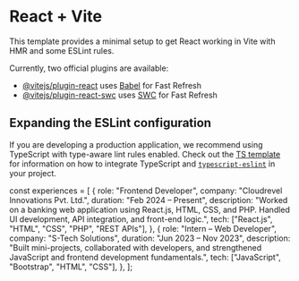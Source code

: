 # React + Vite

This template provides a minimal setup to get React working in Vite with HMR and some ESLint rules.

Currently, two official plugins are available:

- [@vitejs/plugin-react](https://github.com/vitejs/vite-plugin-react/blob/main/packages/plugin-react) uses [Babel](https://babeljs.io/) for Fast Refresh
- [@vitejs/plugin-react-swc](https://github.com/vitejs/vite-plugin-react/blob/main/packages/plugin-react-swc) uses [SWC](https://swc.rs/) for Fast Refresh

## Expanding the ESLint configuration

If you are developing a production application, we recommend using TypeScript with type-aware lint rules enabled. Check out the [TS template](https://github.com/vitejs/vite/tree/main/packages/create-vite/template-react-ts) for information on how to integrate TypeScript and [`typescript-eslint`](https://typescript-eslint.io) in your project.


  const experiences = [
    {
      role: "Frontend Developer",
      company: "Cloudrevel Innovations Pvt. Ltd.",
      duration: "Feb 2024 – Present",
      description:
        "Worked on a banking web application using React.js, HTML, CSS, and PHP. Handled UI development, API integration, and front-end logic.",
      tech: ["React.js", "HTML", "CSS", "PHP", "REST APIs"],
    },
    {
      role: "Intern – Web Developer",
      company: "S-Tech Solutions",
      duration: "Jun 2023 – Nov 2023",
      description:
        "Built mini-projects, collaborated with developers, and strengthened JavaScript and frontend development fundamentals.",
      tech: ["JavaScript", "Bootstrap", "HTML", "CSS"],
    },
  ];